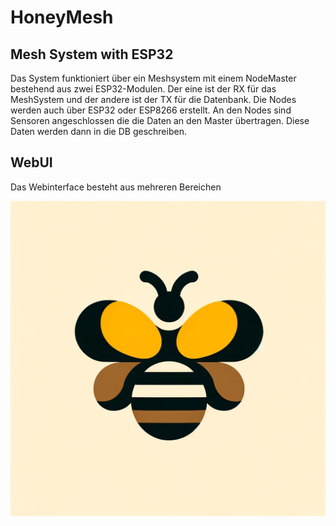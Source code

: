 # HoneyMesh

## Mesh System with ESP32

Das System funktioniert über ein Meshsystem mit einem NodeMaster bestehend aus zwei ESP32-Modulen. Der eine ist der RX für das MeshSystem und der andere ist der TX für die Datenbank. Die Nodes werden auch über ESP32 oder ESP8266 erstellt. An den Nodes sind Sensoren angeschlossen die die Daten an den Master übertragen. Diese Daten werden dann in die DB geschreiben. 

## WebUI

Das Webinterface besteht aus mehreren Bereichen

![alt text](https://github.com/ROCCAT-XOX/HoneyMesh/blob/main/assets/profileExample.png?raw=true)
